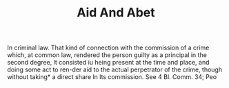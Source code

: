 ---
title: Aid And Abet
permalink: "/definitions/aid-and-abet.html"
body: In criminal law. That kind of connection with the commission of a crime which,
  at common law, rendered the person guilty as a principal in the second degree, lt
  consisted iu heing present at the time and place, and doing some act to ren-der
  aid to the actual perpetrator of the crime, though without taking* a direct share
  ln lts commission. See 4 Bl. Comm. 34; Peo
published_at: '2018-07-07'
layout: post
---